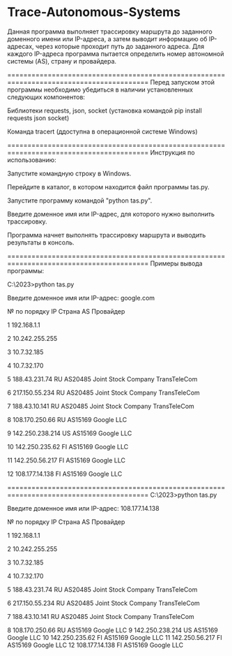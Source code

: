 # Trace-Autonomous-Systems

Данная программа выполняет трассировку маршрута до заданного доменного имени или IP-адреса, а затем выводит информацию об IP-адресах, через которые проходит путь до заданного адреса. Для каждого IP-адреса программа пытается определить номер автономной системы (AS), страну и провайдера.

=========================================================================================
Перед запуском этой программы необходимо убедиться в наличии установленных следующих компонентов:

Библиотеки requests, json, socket (установка командой pip install requests json socket)

Команда tracert (ддоступна в операционной системе Windows)

=========================================================================================
Инструкция по использованию:

Запустите командную строку в Windows.

Перейдите в каталог, в котором находится файл программы tas.py.

Запустите программу командой "python tas.py".

Введите доменное имя или IP-адрес, для которого нужно выполнить трассировку.

Программа начнет выполнять трассировку маршрута и выводить результаты в консоль.

=========================================================================================
Примеры вывода программы:


C:\2023>python tas.py

Введите доменное имя или IP-адрес: google.com

№ по порядку    IP                      Страна  AS      Провайдер

1               192.168.1.1

2               10.242.255.255

3               10.7.32.185

4               10.7.32.170

5               188.43.231.74           RU      AS20485 Joint Stock Company TransTeleCom

6               217.150.55.234          RU      AS20485 Joint Stock Company TransTeleCom

7               188.43.10.141           RU      AS20485 Joint Stock Company TransTeleCom

8               108.170.250.66          RU      AS15169 Google LLC

9               142.250.238.214         US      AS15169 Google LLC

10              142.250.235.62          FI      AS15169 Google LLC

11              142.250.56.217          FI      AS15169 Google LLC

12              108.177.14.138          FI      AS15169 Google LLC

=========================================================================================
C:\2023>python tas.py

Введите доменное имя или IP-адрес: 108.177.14.138

№ по порядку    IP                      Страна  AS      Провайдер

1               192.168.1.1

2               10.242.255.255

3               10.7.32.185

4               10.7.32.170

5               188.43.231.74           RU      AS20485 Joint Stock Company TransTeleCom

6               217.150.55.234          RU      AS20485 Joint Stock Company TransTeleCom

7               188.43.10.141           RU      AS20485 Joint Stock Company TransTeleCom

8               108.170.250.66          RU      AS15169 Google LLC
9               142.250.238.214         US      AS15169 Google LLC
10              142.250.235.62          FI      AS15169 Google LLC
11              142.250.56.217          FI      AS15169 Google LLC
12              108.177.14.138          FI      AS15169 Google LLC
